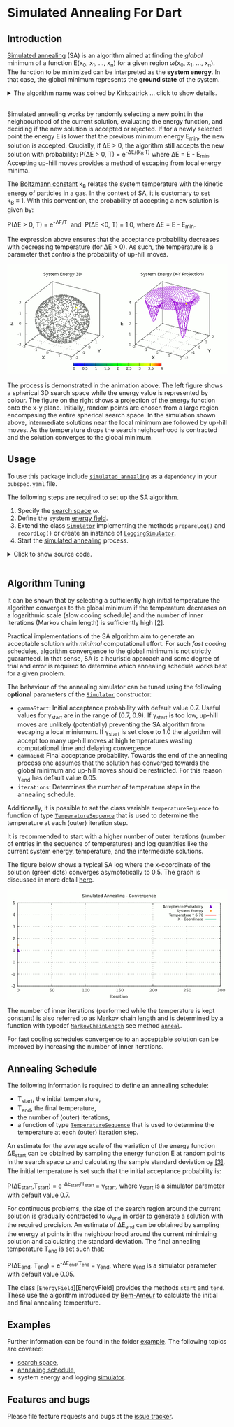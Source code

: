 # Simulated Annealing For Dart

## Introduction
[Simulated annealing][SA-Wiki] (SA) is an algorithm aimed at finding the *global* minimum
of a function E(x<sub>0</sub>,&nbsp;x<sub>1</sub>,&nbsp;...,&nbsp;x<sub>n</sub>)
for a given region &omega;(x<sub>0</sub>,&nbsp;x<sub>1</sub>,&nbsp;...,&nbsp;x<sub>n</sub>).
The function to be minimized can be interpreted as the
**system energy**. In that case, the global minimum represents
the **ground state** of the system.

<details><summary> The algorithm name was coined by Kirkpatrick ... click to show details.</summary>
The algorithm name was coined by [Kirkpatrick et al.][kirkpatrick1983] and was
derived from the process of annealing a metal alloy or glass.
The first step of the annealing process consists of heating a
solid material above a critical temperature. This allows its atoms to gain
sufficient kinetic energy to be able to rearrange themselves.
Then the temperature is decreased sufficiently slowly
in order to minimize atomic lattice defects as the material solidifies.
</details><br/>

Simulated annealing works by randomly selecting a new point in the neighbourhood of the
current solution, evaluating the energy function, and deciding if the new solution is accepted or rejected. If for a newly selected point the energy E is lower that the previous minimum energy
E<sub>min</sub>, the new solution is accepted. Crucially, if &Delta;E > 0, the algorithm still accepts the new solution with probability:
P(&Delta;E > 0, T) = e<sup>-&Delta;E/(k<sub>B</sub>&middot;T)</sup> where &Delta;E = E - E<sub>min</sub>. Accepting up-hill moves provides a method of escaping from local energy minima.

The [Boltzmann constant][Boltzmann] k<sub>B</sub> relates the system
temperature with the kinetic energy of particles in a gas. In the context of SA, it is customary to set k<sub>B</sub>&nbsp;&equiv;&nbsp;1.
With this convention, the probability of accepting a new solution is given by:

P(&Delta;E > 0, T) = e<sup>-&Delta;E/T</sup>&nbsp;&nbsp;and&nbsp;&nbsp;P(&Delta;E <0, T) = 1.0,
where &Delta;E = E - E<sub>min</sub>.

The expression above ensures
that the acceptance probability decreases with decreasing temperature (for &Delta;E > 0).
As such, the temperature is a parameter that controls the probability of up-hill moves.

![Energy Simulated Annealing](https://github.com/simphotonics/simulated_annealing/raw/main/example/plots/energy_composite.gif)

The process is demonstrated in the animation above. The left figure shows a
spherical 3D search space while the energy value is represented by colour.
The figure on the right shows a projection of the energy function onto the
x-y plane. Initially, random points are chosen
from a large region encompasing the entire spherical search space.
 In the simulation shown above, intermediate solutions
near the local minimum are followed by up-hill moves.
As the temperature drops the search neighourhood is contracted and the solution converges to the
global minimum.

## Usage
To use this package include [`simulated_annealing`][simulated_annealing]
as a `dependency` in your `pubspec.yaml` file.

The following steps are required to set up the SA algorithm.
1. Specify the [search space][search space] &omega;.
2. Define the system [energy field][energy_field].
3. Extend the class [`Simulator`][SimulatorClass] implementing the methods `prepareLog()`
and  `recordLog()` or create an instance of [`LoggingSimulator`][LoggingSimulator].
4. Start the [simulated annealing][simulator] process.

<details><summary> Click to show source code.</summary>

```Dart

import 'dart:io';
import 'dart:math';

import 'package:list_operators/list_operators.dart';
import 'package:simulated_annealing/simulated_annealing.dart';

void main() async {
  // Defining a spherical space.
  final radius = 2;
  final x = FixedInterval(-radius, radius);

  num yLimit() => sqrt(pow(radius, 2) - pow(x.next(), 2));
  final y = ParametricInterval(() => -yLimit(), yLimit);

  num zLimit() => sqrt(pow(radius, 2) - pow(y.next(), 2) - pow(x.next(), 2));
  final z = ParametricInterval(() => -zLimit(), zLimit);

  // Parameteric intervals must be listed in order of dependence.
  // Example: y depends on x, z depends on x and y => list order: [x, y, z].
  final space = SearchSpace([x, y, z]);

  // Defining an energy function.
  final xGlobalMin = [0.5, 0.7, 0.8];
  final xLocalMin = [-1.0, -1.0, -0.5];
  num energy(List<num> x) {
    return 4.0 -
        4.0 * exp(-4 * xGlobalMin.distance(x)) -
        2.0 * exp(-6 * xLocalMin.distance(x));
  }

  // Constructing an instance of `EnergyField`.
  final energyField = EnergyField(
    energy,
    space,
  );

  // Construct a simulator instance.
  final simulator = LoggingSimulator(field);

  print(simulator);
  print(await simulator.info);

  // Running the simulated annealing process.
  final xSol = await simulator.anneal((_) => 1, isRecursive: true, ratio: 0.5);

  // Storing simulator log data.
  await File('example/data/log.dat').writeAsString(simulator.export());

  print('Solution: $xSol');

}

```
</details><br/>

## Algorithm Tuning

It can be shown that by selecting a sufficiently high initial
temperature the algorithm converges to the global minimum if the temperature
decreases on a logarithmic scale (slow cooling schedule) and
the number of inner iterations (Markov chain length)
is sufficiently high [\[2\]][nikolaev2010].

Practical implementations of the SA algorithm aim to generate
an acceptable solution with *minimal* computational effort.
For such *fast cooling* schedules, algorithm convergence to the global minimum is not
strictly guaranteed. In that sense, SA is a heuristic approach and some
degree of trial and error is required to determine which annealing schedule
works best for a given problem.


The behaviour of the annealing simulator can be tuned using the following **optional** parameters of the [`Simulator`][SimulatorClass] constructor:
* `gammaStart`: Initial acceptance probability with default value 0.7. Useful values for &gamma;<sub>start</sub>
are in the range of (0.7, 0.9). If &gamma;<sub>start</sub> is too low, up-hill moves are unlikely (potentially) preventing the SA algorithm from
escaping a local miniumum. If &gamma;<sub>start</sub> is set close to 1.0 the algorithm will accept
too many up-hill moves at high temperatures wasting computational time and delaying convergence.
* `gammaEnd`: Final acceptance probability. Towards the end of the annealing process one assumes
   that the solution has converged towards the global minimum and up-hill moves should be restricted. For this reason &gamma;<sub>end</sub> has default value 0.05.
* `iterations`: Determines the number of temperature steps in the annealing schedule.

Additionally, it is possible to set the class variable `temperatureSequence` to function of type [`TemperatureSequence`][TemperatureSequence]  that is used to determine the temperature at each (outer) iteration step.

It is recommended to start with a higher number of
outer iterations (number of entries in the sequence of temperatures) and log
quantities like the current system energy, temperature, and the intermediate solutions.

The figure below shows a typical SA log where the x-coordinate of the solution (green dots)
converges asymptotically to 0.5.
The graph is discussed in more detail [here].

![Convergence Graph](https://github.com/simphotonics/simulated_annealing/raw/main/example/plots/convergence.gif)

The number of inner iterations (performed while the temperature is kept constant)
is also referred to as Markov chain length and is determined by a function with typedef [`MarkovChainLength`][MarkovChainLength]
see method [`anneal`][anneal].

For fast cooling schedules convergence to an acceptable solution can be improved by
increasing the number of inner iterations.

## Annealing Schedule

The following information is required to define an annealing schedule:
* T<sub>start</sub>, the initial temperature,
* T<sub>end</sub>, the final temperature,
* the number of (outer) iterations,
* a function of type [`TemperatureSequence`][TemperatureSequence]
  that is used to determine the temperature at each (outer) iteration step.

An estimate for the average scale of the variation of the energy
function &Delta;E<sub>start</sub>
can be obtained by sampling the energy function E
at random points in the search space &omega;
and calculating the sample standard deviation &sigma;<sub>E</sub> [\[3\]][ledesma2008].
The initial temperature is set such that the initial acceptance probability is:

P(&Delta;E<sub>start</sub>,T<sub>start</sub>) =  e<sup>-&Delta;E<sub>start</sub>/T<sub>start</sub></sup>
= &gamma;<sub>start</sub>, where &gamma;<sub>start</sub> is a simulator parameter with default value 0.7.

For continuous problems, the size of the search region around the current
solution is gradually contracted to
&omega;<sub>end</sub> in order to generate a solution with the required precision.
An estimate of &Delta;E<sub>end</sub> can be obtained by sampling the energy at
points in the neighbourhood around the current minimizing solution and
calculating the standard deviation. The final annealing temperature T<sub>end</sub> is set such that:

P(&Delta;E<sub>end</sub>, T<sub>end</sub>) =  e<sup>-&Delta;E<sub>end</sub>/T<sub>end</sub></sup> = &gamma;<sub>end</sub>,
where &gamma;<sub>end</sub> is a simulator parameter with default value 0.05.

The class [`EnergyField`][EnergyField] provides the methods `start` and `tend`. These use
the algorithm introduced by [Bem-Ameur][ben-ameur2004] to calculate the
initial and final annealing temperature.


## Examples

Further information can be found in the folder [example]. The following topics are covered:
- [search space],
- [annealing schedule],
- system energy and logging [simulator].



## Features and bugs

Please file feature requests and bugs at the [issue tracker][tracker].

[tracker]: https://github.com/simphotonics/simulated_annealing/issues

[example]: https://github.com/simphotonics/simulated_annealing/tree/main/example

[anneal]: https://pub.dev/documentation/simulated_annealing/latest/simulated_annealing/Simulator/anneal.html

[annealing schedule]: example/ANNEALING_SCHEDULE.md

[Boltzmann]: https://en.wikipedia.org/wiki/Boltzmann_constant

[energy_field]: https://pub.dev/documentation/simulated_annealing/latest/simulated_annealing/EnergyField-class.html

[here]: https://github.com/simphotonics/simulated_annealing/tree/main/example/SIMULATOR.md

[kirkpatrick1983]: https://doi.org/10.1126%2Fscience.220.4598.671

[ledesma2008]: https://cdn.intechopen.com/pdfs/4631/InTech-Practical_considerations_for_simulated_annealing_implementation.pdf

[LoggingSimulator]: https://pub.dev/documentation/simulated_annealing/latest/simulated_annealing/LoggingSimulator-class.html

[MarkovChainLength]: https://pub.dev/documentation/simulated_annealing/latest/simulated_annealing/MarkovChainLength.html

[nikolaev2010]: https://doi.org/10.1007/978-1-4419-1665-5_1

[simulated_annealing]: https://pub.dev/packages/simulated_annealing

[SimulatorClass]: https://pub.dev/documentation/simulated_annealing/latest/simulated_annealing/Simulator-class.html

[SA-Wiki]: https://en.wikipedia.org/wiki/Simulated_annealing

[search space]: https://github.com/simphotonics/simulated_annealing/tree/main/example/SEARCH_SPACE.md

[simulator]: https://github.com/simphotonics/simulated_annealing/tree/main/example/SIMULATOR.md

[TemperatureSequence]: https://pub.dev/documentation/simulated_annealing/latest/simulated_annealing/TemperatureSequence.html

[ben-ameur2004]: https://www.researchgate.net/publication/227061666_Computing_the_Initial_Temperature_of_Simulated_Annealing